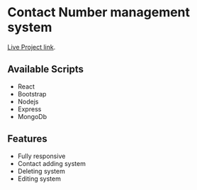 # Contact Number management system 

[Live Project link](https://practical-panini-d86527.netlify.app/).

## Available Scripts

* React 
* Bootstrap
* Nodejs
* Express
* MongoDb

## Features
* Fully responsive
* Contact adding system
* Deleting system
* Editing system
